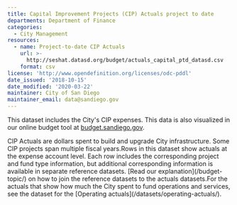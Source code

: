 ```yaml
---
title: Capital Improvement Projects (CIP) Actuals project to date
departments: Department of Finance
categories:
  - City Management
resources:
  - name: Project-to-date CIP Actuals
    url: >-
      http://seshat.datasd.org/budget/actuals_capital_ptd_datasd.csv
    format: csv
license: 'http://www.opendefinition.org/licenses/odc-pddl'
date_issued: '2018-10-15'
date_modified: '2020-03-22'
maintainer: City of San Diego
maintainer_email: data@sandiego.gov
---
```

This dataset includes the City's CIP expenses. This data is also visualized in our online budget tool at [budget.sandiego.gov](https://budget.sandiego.gov/transparency#/).
<!--more-->CIP Actuals are dollars spent to build and upgrade City infrastructure. Some CIP projects span multiple fiscal years.Rows in this dataset show actuals at the expense account level. Each row includes the corresponding project and fund type information, but additional corresponding information is available in separate reference datasets. [Read our explanation](/budget-topic/) on how to join the reference datasets to the actuals datasets.For the actuals that show how much the City spent to fund operations and services, see the dataset for the [Operating actuals](/datasets/operating-actuals/).